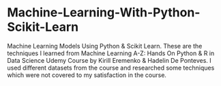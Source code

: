 # Machine-Learning-With-Python-Scikit-Learn
Machine Learning Models Using Python &amp; Scikit Learn. These are the techniques I learned from Machine Learning A-Z: Hands On Python & R in Data Science Udemy Course by Kirill Eremenko & Hadelin De Ponteves. I used different datasets from the course and researched some techniques which were not covered to my satisfaction in the course. 

